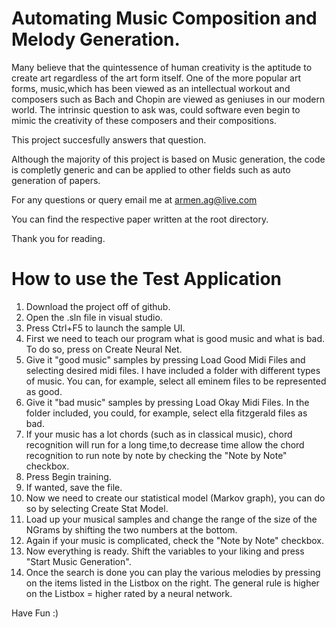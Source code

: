Automating Music Composition and Melody Generation.
==================================================

Many believe that the quintessence of human creativity is the aptitude to create art regardless of the art form itself. One of the more popular art forms, music,which has been viewed as an intellectual workout and composers such as Bach and Chopin are viewed as geniuses in our modern world. The intrinsic question to ask was, could software even begin to mimic the creativity of these composers and their compositions. 

This project succesfully answers that question.

Although the majority of this project is based on Music generation, the code is completly generic and can be applied to other fields such as auto generation of papers. 

For any questions or query email me at armen.ag@live.com

You can find the respective paper written at the root directory.

Thank you for reading.

How to use the Test Application
========================================
1. Download the project off of github.
2. Open the .sln file in visual studio.
3. Press Ctrl+F5 to launch the sample UI.
4. First we need to teach our program what is good music and what is bad. To do so, press on Create Neural Net.
5. Give it "good music" samples by pressing Load Good Midi Files and selecting desired midi files. I have included a folder with different types of music. You can, for example, select all eminem files to be represented as good.
6. Give it "bad music" samples by pressing Load Okay Midi Files. In the folder included, you could, for example, select ella fitzgerald files as bad.
7. If your music has a lot chords (such as in classical music), chord recognition will run for a long time,to decrease time allow the chord recognition to run note by note by checking the "Note by Note" checkbox. 
8. Press Begin training.
9. If wanted, save the file.
10. Now we need to create our statistical model (Markov graph), you can do so by selecting Create Stat Model.
11. Load up your musical samples and change the range of the size of the NGrams by shifting the two numbers at the bottom.
12. Again if your music is complicated, check the "Note by Note" checkbox.
13. Now everything is ready. Shift the variables to your liking and press "Start Music Generation".
14. Once the search is done you can play the various melodies by pressing on the items listed in the Listbox on the right. The general rule is higher on the Listbox = higher rated by a neural network.

Have Fun :)
